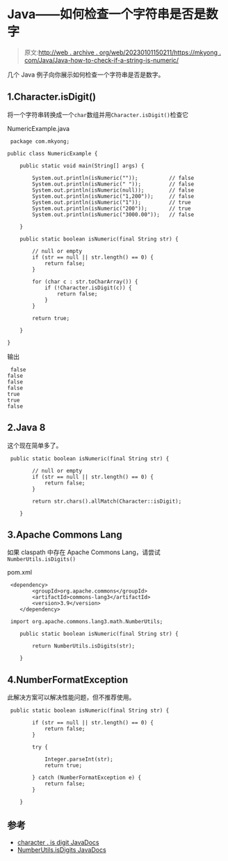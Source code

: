 # Java——如何检查一个字符串是否是数字

> 原文:[http://web . archive . org/web/20230101150211/https://mkyong . com/Java/Java-how-to-check-if-a-string-is-numeric/](http://web.archive.org/web/20230101150211/https://mkyong.com/java/java-how-to-check-if-a-string-is-numeric/)

几个 Java 例子向你展示如何检查一个字符串是否是数字。

## 1.Character.isDigit()

将一个字符串转换成一个`char`数组并用`Character.isDigit()`检查它

NumericExample.java

```
 package com.mkyong;

public class NumericExample {

    public static void main(String[] args) {

        System.out.println(isNumeric(""));          // false
        System.out.println(isNumeric(" "));         // false
        System.out.println(isNumeric(null));        // false
        System.out.println(isNumeric("1,200"));     // false
        System.out.println(isNumeric("1"));         // true
        System.out.println(isNumeric("200"));       // true
        System.out.println(isNumeric("3000.00"));   // false

    }

    public static boolean isNumeric(final String str) {

        // null or empty
        if (str == null || str.length() == 0) {
            return false;
        }

        for (char c : str.toCharArray()) {
            if (!Character.isDigit(c)) {
                return false;
            }
        }

        return true;

    }

} 
```

输出

```
 false
false
false
false
true
true
false 
```

## 2.Java 8

这个现在简单多了。

```
 public static boolean isNumeric(final String str) {

        // null or empty
        if (str == null || str.length() == 0) {
            return false;
        }

        return str.chars().allMatch(Character::isDigit);

    } 
```

## 3.Apache Commons Lang

如果 claspath 中存在 Apache Commons Lang，请尝试`NumberUtils.isDigits()`

pom.xml

```
 <dependency>
		<groupId>org.apache.commons</groupId>
		<artifactId>commons-lang3</artifactId>
		<version>3.9</version>
	</dependency> 
```

```
 import org.apache.commons.lang3.math.NumberUtils;

	public static boolean isNumeric(final String str) {

        return NumberUtils.isDigits(str);

    } 
```

## 4.NumberFormatException

此解决方案可以解决性能问题，但不推荐使用。

```
 public static boolean isNumeric(final String str) {

        if (str == null || str.length() == 0) {
            return false;
        }

        try {

            Integer.parseInt(str);
            return true;

        } catch (NumberFormatException e) {
            return false;
        }

    } 
```

## 参考

*   [character . is digit JavaDocs](http://web.archive.org/web/20221205121713/https://docs.oracle.com/javase/8/docs/api/java/lang/Character.html#isDigit-char-)
*   [NumberUtils.isDigits JavaDocs](http://web.archive.org/web/20221205121713/https://commons.apache.org/proper/commons-lang/apidocs/org/apache/commons/lang3/math/NumberUtils.html#isDigits-java.lang.String-)

<input type="hidden" id="mkyong-current-postId" value="15074">